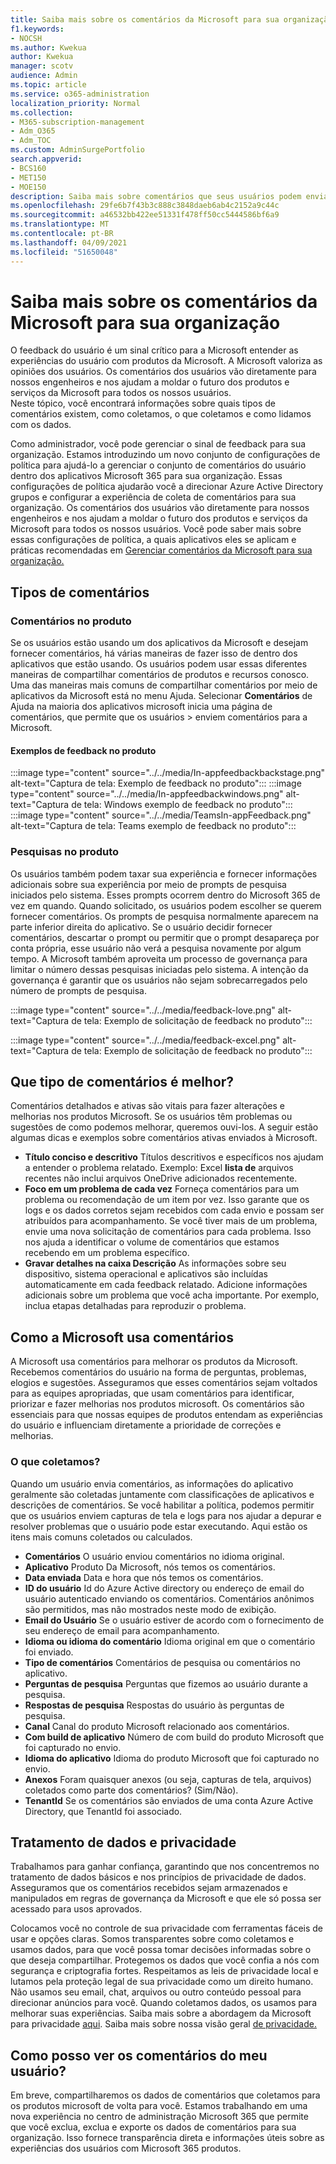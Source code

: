 ```yaml
---
title: Saiba mais sobre os comentários da Microsoft para sua organização
f1.keywords:
- NOCSH
ms.author: Kwekua
author: Kwekua
manager: scotv
audience: Admin
ms.topic: article
ms.service: o365-administration
localization_priority: Normal
ms.collection:
- M365-subscription-management
- Adm_O365
- Adm_TOC
ms.custom: AdminSurgePortfolio
search.appverid:
- BCS160
- MET150
- MOE150
description: Saiba mais sobre comentários que seus usuários podem enviar para a Microsoft sobre produtos microsoft.
ms.openlocfilehash: 29fe6b7f43b3c888c3848daeb6ab4c2152a9c44c
ms.sourcegitcommit: a46532bb422ee51331f478ff50cc5444586bf6a9
ms.translationtype: MT
ms.contentlocale: pt-BR
ms.lasthandoff: 04/09/2021
ms.locfileid: "51650048"
---
```

# <a name="learn-about-microsoft-feedback-for-your-organization"></a>Saiba mais sobre os comentários da Microsoft para sua organização

O feedback do usuário é um sinal crítico para a Microsoft entender as experiências do usuário com produtos da Microsoft. A Microsoft valoriza as opiniões dos usuários. Os comentários dos usuários vão diretamente para nossos engenheiros e nos ajudam a moldar o futuro dos produtos e serviços da Microsoft para todos os nossos usuários.  
Neste tópico, você encontrará informações sobre quais tipos de comentários existem, como coletamos, o que coletamos e como lidamos com os dados.

Como administrador, você pode gerenciar o sinal de feedback para sua organização. Estamos introduzindo um novo conjunto de configurações de política para ajudá-lo a gerenciar o conjunto de comentários do usuário dentro dos aplicativos Microsoft 365 para sua organização. Essas configurações de política ajudarão você a direcionar Azure Active Directory grupos e configurar a experiência de coleta de comentários para sua organização. Os comentários dos usuários vão diretamente para nossos engenheiros e nos ajudam a moldar o futuro dos produtos e serviços da Microsoft para todos os nossos usuários. Você pode saber mais sobre essas configurações de política, a quais aplicativos eles se aplicam e práticas recomendadas em [Gerenciar comentários da Microsoft para sua organização.](../manage/manage-feedback-ms-org.md)

## <a name="feedback-types"></a>Tipos de comentários

### <a name="in-product-feedback"></a>Comentários no produto

Se os usuários estão usando um dos aplicativos da Microsoft e desejam fornecer comentários, há várias maneiras de fazer isso de dentro dos aplicativos que estão usando. Os usuários podem usar essas diferentes maneiras de compartilhar comentários de produtos e recursos conosco. Uma das maneiras mais comuns de compartilhar comentários por meio de aplicativos da Microsoft está no menu Ajuda. Selecionar **Comentários** de Ajuda na maioria dos aplicativos microsoft inicia uma página de comentários, que permite que os usuários  >   enviem comentários para a Microsoft.

#### <a name="in-product-feedback-examples"></a>Exemplos de feedback no produto

:::image type="content" source="../../media/In-appfeedbackbackstage.png" alt-text="Captura de tela: Exemplo de feedback no produto":::
:::image type="content" source="../../media/In-appfeedbackwindows.png" alt-text="Captura de tela: Windows exemplo de feedback no produto":::
:::image type="content" source="../../media/TeamsIn-appFeedback.png" alt-text="Captura de tela: Teams exemplo de feedback no produto":::

### <a name="in-product-surveys"></a>Pesquisas no produto

Os usuários também podem taxar sua experiência e fornecer informações adicionais sobre sua experiência por meio de prompts de pesquisa iniciados pelo sistema. Esses prompts ocorrem dentro do Microsoft 365 de vez em quando. Quando solicitado, os usuários podem escolher se querem fornecer comentários. Os prompts de pesquisa normalmente aparecem na parte inferior direita do aplicativo. Se o usuário decidir fornecer comentários, descartar o prompt ou permitir que o prompt desapareça por conta própria, esse usuário não verá a pesquisa novamente por algum tempo. A Microsoft também aproveita um processo de governança para limitar o número dessas pesquisas iniciadas pelo sistema.  A intenção da governança é garantir que os usuários não sejam sobrecarregados pelo número de prompts de pesquisa.

:::image type="content" source="../../media/feedback-love.png" alt-text="Captura de tela: Exemplo de solicitação de feedback no produto":::

:::image type="content" source="../../media/feedback-excel.png" alt-text="Captura de tela: Exemplo de solicitação de feedback no produto":::

## <a name="what-kind-of-feedback-is-best"></a>Que tipo de comentários é melhor?

Comentários detalhados e ativas são vitais para fazer alterações e melhorias nos produtos Microsoft. Se os usuários têm problemas ou sugestões de como podemos melhorar, queremos ouvi-los. A seguir estão algumas dicas e exemplos sobre comentários ativas enviados à Microsoft.

- **Título conciso e descritivo**   Títulos descritivos e específicos nos ajudam a entender o problema relatado. Exemplo: Excel **lista de** arquivos recentes não inclui arquivos OneDrive adicionados recentemente.
- **Foco em um problema de cada vez**   Forneça comentários para um problema ou recomendação de um item por vez. Isso garante que os logs e os dados corretos sejam recebidos com cada envio e possam ser atribuídos para acompanhamento. Se você tiver mais de um problema, envie uma nova solicitação de comentários para cada problema. Isso nos ajuda a identificar o volume de comentários que estamos recebendo em um problema específico.
- **Gravar detalhes na caixa Descrição**   As informações sobre seu dispositivo, sistema operacional e aplicativos são incluídas automaticamente em cada feedback relatado. Adicione informações adicionais sobre um problema que você acha importante. Por exemplo, inclua etapas detalhadas para reproduzir o problema.

## <a name="how-microsoft-uses-feedback"></a>Como a Microsoft usa comentários

A Microsoft usa comentários para melhorar os produtos da Microsoft. Recebemos comentários do usuário na forma de perguntas, problemas, elogios e sugestões. Asseguramos que esses comentários sejam voltados para as equipes apropriadas, que usam comentários para identificar, priorizar e fazer melhorias nos produtos microsoft. Os comentários são essenciais para que nossas equipes de produtos entendam as experiências do usuário e influenciam diretamente a prioridade de correções e melhorias.

### <a name="what-do-we-collect"></a>O que coletamos?

Quando um usuário envia comentários, as informações do aplicativo geralmente são coletadas juntamente com classificações de aplicativos e descrições de comentários.  Se você habilitar a política, podemos permitir que os usuários enviem capturas de tela e logs para nos ajudar a depurar e resolver problemas que o usuário pode estar executando. Aqui estão os itens mais comuns coletados ou calculados.

- **Comentários**   O usuário enviou comentários no idioma original.
- **Aplicativo**   Produto Da Microsoft, nós temos os comentários.
- **Data enviada**   Data e hora que nós temos os comentários.
- **ID do usuário**   Id do Azure Active directory ou endereço de email do usuário autenticado enviando os comentários. Comentários anônimos são permitidos, mas não mostrados neste modo de exibição.
- **Email do Usuário**   Se o usuário estiver de acordo com o fornecimento de seu endereço de email para acompanhamento.
- **Idioma ou idioma do comentário**   Idioma original em que o comentário foi enviado.
- **Tipo de comentários**   Comentários de pesquisa ou comentários no aplicativo.
- **Perguntas de pesquisa**   Perguntas que fizemos ao usuário durante a pesquisa.
- **Respostas de pesquisa**   Respostas do usuário às perguntas de pesquisa.
- **Canal**   Canal do produto Microsoft relacionado aos comentários.
- **Com build de aplicativo**   Número de com build do produto Microsoft que foi capturado no envio.
- **Idioma do aplicativo**   Idioma do produto Microsoft que foi capturado no envio.
- **Anexos**   Foram quaisquer anexos (ou seja, capturas de tela, arquivos) coletados como parte dos comentários? (Sim/Não).
- **TenantId**   Se os comentários são enviados de uma conta Azure Active Directory, que TenantId foi associado.

## <a name="data-handling-and-privacy"></a>Tratamento de dados e privacidade

Trabalhamos para ganhar confiança, garantindo que nos concentremos no tratamento de dados básicos e nos princípios de privacidade de dados.
Asseguramos que os comentários recebidos sejam armazenados e manipulados em regras de governança da Microsoft e que ele só possa ser acessado para usos aprovados.

Colocamos você no controle de sua privacidade com ferramentas fáceis de usar e opções claras. Somos transparentes sobre como coletamos e usamos dados, para que você possa tomar decisões informadas sobre o que deseja compartilhar. Protegemos os dados que você confia a nós com segurança e criptografia fortes. Respeitamos as leis de privacidade local e lutamos pela proteção legal de sua privacidade como um direito humano. Não usamos seu email, chat, arquivos ou outro conteúdo pessoal para direcionar anúncios para você. Quando coletamos dados, os usamos para melhorar suas experiências. Saiba mais sobre a abordagem da Microsoft para privacidade [aqui](https://privacy.microsoft.com/). Saiba mais sobre nossa visão geral [de privacidade.](/compliance/assurance/assurance-privacy)

## <a name="how-can-i-see-my-users-feedback"></a>Como posso ver os comentários do meu usuário?

Em breve, compartilharemos os dados de comentários que coletamos para os produtos microsoft de volta para você. Estamos trabalhando em uma nova experiência no centro de administração Microsoft 365 que permite que você exclua, exclua e exporte os dados de comentários para sua organização. Isso fornece transparência direta e informações úteis sobre as experiências dos usuários com Microsoft 365 produtos.
